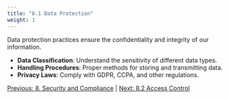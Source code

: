 ```yaml
---
title: "8.1 Data Protection"
weight: 1
---
```


Data protection practices ensure the confidentiality and integrity of our information.

- **Data Classification**: Understand the sensitivity of different data types.
- **Handling Procedures**: Proper methods for storing and transmitting data.
- **Privacy Laws**: Comply with GDPR, CCPA, and other regulations.

[Previous: 8. Security and Compliance](/handbook/security-and-compliance/) | [Next: 8.2 Access Control](/handbook/security-and-compliance/access-control/)
